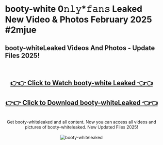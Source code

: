 # booty-white 0𝚗𝚕𝚢*𝚏𝚊𝚗𝚜 Leaked New Video & Photos February 2025 #2mjue

<h2>booty-whiteLeaked Videos And Photos - Update Files 2025!</h2>
<br>
<div align="center">
<h2><a href="https://mediaupload.pro?title=booty-white&ref=11F" rel="nofollow">👉👉 Click to Watch booty-white Leaked 👈👈</a></h2>
<h2><a href="https://mediaupload.pro?title=booty-white&ref=11F" rel="nofollow">👉👉 Click to Download booty-whiteLeaked 👈👈</a></h2>
<br>
Get booty-whiteleaked and all content. Now you can access all videos and pictures of booty-whiteleaked. New Updated Files 2025!
<br>
<br>
<a href="https://mediaupload.pro?title=booty-white&ref=11F" rel="nofollow" data-target="animated-image.originalLink"><img src="https://i.ibb.co/Gkj2r4b/banner.png" alt="booty-whiteleaked" style="max-width: 100%; display: inline-block;" data-target="animated-image.originalImage"></a>
</div>
<br>

